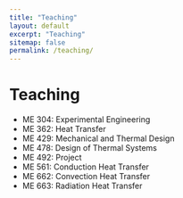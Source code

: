 ```yaml
---
title: "Teaching"
layout: default
excerpt: "Teaching"
sitemap: false
permalink: /teaching/
---
```


# Teaching

* ME 304: Experimental Engineering
* ME 362: Heat Transfer
* ME 429: Mechanical and Thermal Design
* ME 478: Design of Thermal Systems
* ME 492: Project
* ME 561: Conduction Heat Transfer
* ME 662: Convection Heat Transfer
* ME 663: Radiation Heat Transfer
